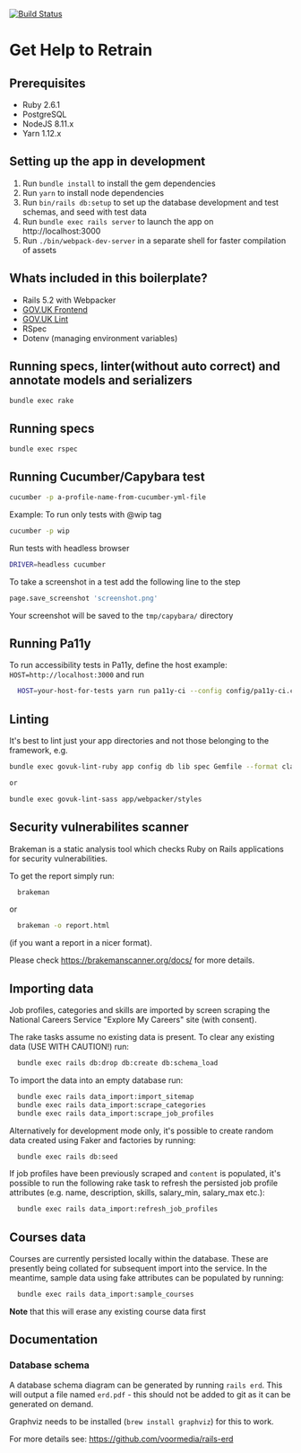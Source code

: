 [![Build Status](https://dfe-ssp.visualstudio.com/S108-Get-Help-To-Retrain/_apis/build/status/DFE-Digital.get-help-to-retrain?branchName=master)](https://dfe-ssp.visualstudio.com/S108-Get-Help-To-Retrain/_build/latest?definitionId=182&branchName=master)
# Get Help to Retrain

## Prerequisites

- Ruby 2.6.1
- PostgreSQL
- NodeJS 8.11.x
- Yarn 1.12.x

## Setting up the app in development

1. Run `bundle install` to install the gem dependencies
2. Run `yarn` to install node dependencies
3. Run `bin/rails db:setup` to set up the database development and test schemas, and seed with test data
4. Run `bundle exec rails server` to launch the app on http://localhost:3000
5. Run `./bin/webpack-dev-server` in a separate shell for faster compilation of assets

## Whats included in this boilerplate?

- Rails 5.2 with Webpacker
- [GOV.UK Frontend](https://github.com/alphagov/govuk-frontend)
- [GOV.UK Lint](https://github.com/alphagov/govuk-lint)
- RSpec
- Dotenv (managing environment variables)

## Running specs, linter(without auto correct) and annotate models and serializers
```
bundle exec rake
```

## Running specs
```
bundle exec rspec
```

## Running Cucumber/Capybara test
```bash
cucumber -p a-profile-name-from-cucumber-yml-file
```
Example: To run only tests with @wip tag
```bash
cucumber -p wip
```
Run tests with headless browser
```bash
DRIVER=headless cucumber
```
To take a screenshot in a test add the following line to the step
```bash
page.save_screenshot 'screenshot.png'
```
Your screenshot will be saved to the `tmp/capybara/` directory

## Running Pa11y

To run accessibility tests in Pa11y, define the host example: `HOST=http://localhost:3000`
and run

```bash
  HOST=your-host-for-tests yarn run pa11y-ci --config config/pa11y-ci.conf.js
```

## Linting

It's best to lint just your app directories and not those belonging to the framework, e.g.

```bash
bundle exec govuk-lint-ruby app config db lib spec Gemfile --format clang -a

or

bundle exec govuk-lint-sass app/webpacker/styles
```

## Security vulnerabilites scanner

Brakeman is a static analysis tool which checks Ruby on Rails applications for security vulnerabilities.

To get the report simply run:

```bash
  brakeman
```

or

```bash
  brakeman -o report.html
```
(if you want a report in a nicer format).

Please check https://brakemanscanner.org/docs/ for more details.


## Importing data

Job profiles, categories and skills are imported by screen scraping the National Careers Service "Explore My Careers" site (with consent).

The rake tasks assume no existing data is present. To clear any existing data (USE WITH CAUTION!) run:

```bash
  bundle exec rails db:drop db:create db:schema_load
```

To import the data into an empty database run:

```bash
  bundle exec rails data_import:import_sitemap
  bundle exec rails data_import:scrape_categories
  bundle exec rails data_import:scrape_job_profiles
```

Alternatively for development mode only, it's possible to create random data created using Faker and factories by running:

```bash
  bundle exec rails db:seed
```

If job profiles have been previously scraped and `content` is populated, it's possible to run the following rake task to refresh the persisted job profile attributes (e.g. name, description, skills, salary_min, salary_max etc.):

```bash
  bundle exec rails data_import:refresh_job_profiles
```

## Courses data

Courses are currently persisted locally within the database. These are presently being collated for subsequent import into the service. In the meantime, sample data using fake attributes can be populated by running:

```bash
  bundle exec rails data_import:sample_courses
```

**Note** that this will erase any existing course data first

## Documentation
### Database schema
A database schema diagram can be generated by running `rails erd`. This will output a file named `erd.pdf` - this should not be added to git as it can be generated on demand.

Graphviz needs to be installed (`brew install graphviz`) for this to work.

For more details see: https://github.com/voormedia/rails-erd

